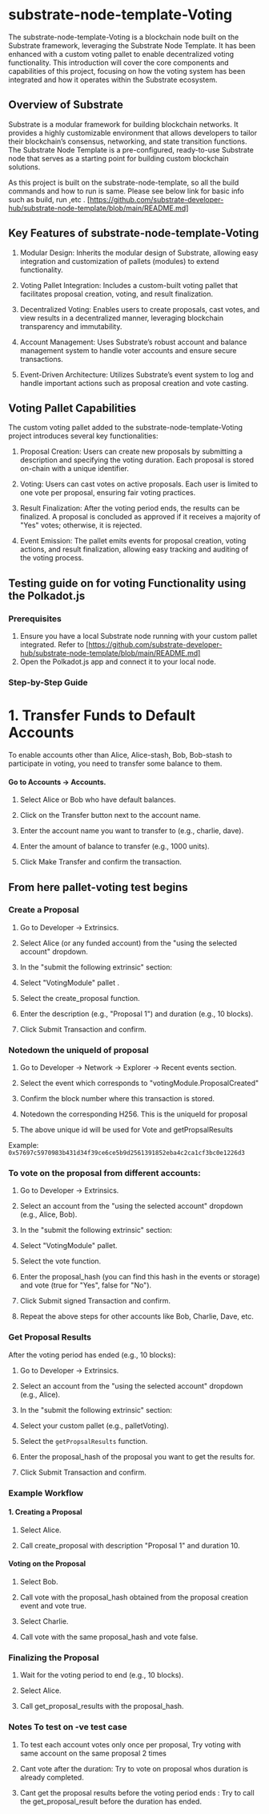

# substrate-node-template-Voting
The substrate-node-template-Voting is a blockchain node built on the Substrate framework, leveraging the Substrate Node Template. It has been enhanced with a custom voting pallet to enable decentralized voting functionality. This introduction will cover the core components and capabilities of this project, focusing on how the voting system has been integrated and how it operates within the Substrate ecosystem.

## Overview of Substrate
Substrate is a modular framework for building blockchain networks. It provides a highly customizable environment that allows developers to tailor their blockchain’s consensus, networking, and state transition functions. The Substrate Node Template is a pre-configured, ready-to-use Substrate node that serves as a starting point for building custom blockchain solutions.

As this project is built on the substrate-node-template, so all the build commands and how to run is same. Please see below link for basic info such as build, run ,etc .
[https://github.com/substrate-developer-hub/substrate-node-template/blob/main/README.md]

## Key Features of substrate-node-template-Voting
1. Modular Design: Inherits the modular design of Substrate, allowing easy integration and customization of pallets (modules) to extend functionality.

2. Voting Pallet Integration: Includes a custom-built voting pallet that facilitates proposal creation, voting, and result finalization.

3. Decentralized Voting: Enables users to create proposals, cast votes, and view results in a decentralized manner, leveraging blockchain transparency and immutability.

4. Account Management: Uses Substrate’s robust account and balance management system to handle voter accounts and ensure secure transactions.

5. Event-Driven Architecture: Utilizes Substrate’s event system to log and handle important actions such as proposal creation and vote casting.

## Voting Pallet Capabilities
The custom voting pallet added to the substrate-node-template-Voting project introduces several key functionalities:

1. Proposal Creation: Users can create new proposals by submitting a description and specifying the voting duration. Each proposal is stored on-chain with a unique identifier.

2. Voting: Users can cast votes on active proposals. Each user is limited to one vote per proposal, ensuring fair voting practices.

3. Result Finalization: After the voting period ends, the results can be finalized. A proposal is concluded as approved if it receives a majority of "Yes" votes; otherwise, it is rejected.

4. Event Emission: The pallet emits events for proposal creation, voting actions, and result finalization, allowing easy tracking and auditing of the voting process.

## Testing guide on for voting Functionality using the Polkadot.js
### Prerequisites
1. Ensure you have a local Substrate node running with your custom pallet integrated.
Refer to [https://github.com/substrate-developer-hub/substrate-node-template/blob/main/README.md]
2. Open the Polkadot.js app and connect it to your local node.


### Step-by-Step Guide
# 1. Transfer Funds to Default Accounts
To enable accounts other than Alice, Alice-stash, Bob, Bob-stash to participate in voting, you need to transfer some balance to them.

#### Go to Accounts -> Accounts.
1. Select Alice or Bob who have default balances.

2. Click on the Transfer button next to the account name.

3. Enter the account name you want to transfer to (e.g., charlie, dave).

4. Enter the amount of balance to transfer (e.g., 1000 units).

5. Click Make Transfer and confirm the transaction.

## From here pallet-voting test begins 
### Create a Proposal
1. Go to Developer -> Extrinsics.

2. Select Alice (or any funded account) from the "using the selected account" dropdown.

3. In the "submit the following extrinsic" section:

4. Select "VotingModule" pallet .

5. Select the create_proposal function.

6. Enter the description (e.g., "Proposal 1") and duration (e.g., 10 blocks).

7. Click Submit Transaction and confirm.


### Notedown the uniqueId of proposal
1. Go to Developer -> Network -> Explorer -> Recent events section.

2. Select the event which corresponds to "votingModule.ProposalCreated"

3. Confirm the block number where this transaction is stored.

4. Notedown the corresponding H256. This is the uniqueId for proposal 

5. The above unique id will be used for Vote and getPropsalResults

Example: `0x57697c5970983b431d34f39ce6ce5b9d2561391852eba4c2ca1cf3bc0e1226d3`

### To vote on the proposal from different accounts:
1. Go to Developer -> Extrinsics.

2. Select an account from the "using the selected account" dropdown (e.g., Alice, Bob).

3. In the "submit the following extrinsic" section:

4. Select "VotingModule"  pallet.

5. Select the vote function.

6. Enter the proposal_hash (you can find this hash in the events or storage) and vote (true for "Yes", false for "No").

7. Click Submit signed Transaction and confirm.

8. Repeat the above steps for other accounts like Bob, Charlie, Dave, etc.

### Get Proposal Results
After the voting period has ended (e.g., 10 blocks):

1. Go to Developer -> Extrinsics.

2. Select an account from the "using the selected account" dropdown (e.g., Alice).

3. In the "submit the following extrinsic" section:

4. Select your custom pallet (e.g., palletVoting).

5. Select the `getPropsalResults` function.

6. Enter the proposal_hash of the proposal you want to get the results for.

7. Click Submit Transaction and confirm.

### Example Workflow
#### 1. Creating a Proposal
1. Select Alice.

2. Call create_proposal with description "Proposal 1" and duration 10.

#### Voting on the Proposal

1. Select Bob.

2. Call vote with the proposal_hash obtained from the proposal creation event and vote true.

3. Select Charlie.

4. Call vote with the same proposal_hash and vote false.

### Finalizing the Proposal

1. Wait for the voting period to end (e.g., 10 blocks).

2. Select Alice.

3. Call get_proposal_results with the proposal_hash.

### Notes To test on -ve test case
1. To test each account votes only once per proposal, Try voting with same account on the same proposal 2 times 

2. Cant vote after the duration: Try to vote on proposal whos duration is already completed.

3. Cant get the proposal results before the voting period ends : Try to call the get_proposal_result before the duration has ended.
